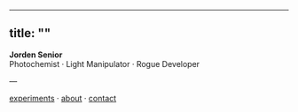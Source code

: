 
---
title: ""
---

**Jorden Senior**  
Photochemist · Light Manipulator · Rogue Developer

—

[experiments](/experiments/) · [about](/about/) · [contact](/contact/)
